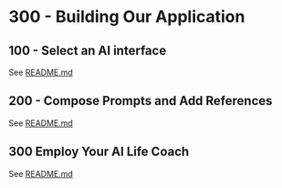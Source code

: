 # 300 - Building Our Application

## 100 - Select an AI interface

See [README.md](./100/README.md)

## 200 - Compose Prompts and Add References

See [README.md](./100/README.md)

## 300 Employ Your AI Life Coach

See [README.md](./100/README.md)
